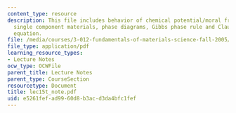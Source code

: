 ```yaml
---
content_type: resource
description: This file includes behavior of chemical potential/moral free energy in
  single component materials, phase diagrams, Gibbs phase rule and Clausius-Clapeyron
  equation.
file: /media/courses/3-012-fundamentals-of-materials-science-fall-2005/e5261fefad9960d8b3acd3da4bfc1fef_lec15t_note.pdf
file_type: application/pdf
learning_resource_types:
- Lecture Notes
ocw_type: OCWFile
parent_title: Lecture Notes
parent_type: CourseSection
resourcetype: Document
title: lec15t_note.pdf
uid: e5261fef-ad99-60d8-b3ac-d3da4bfc1fef
---
```

